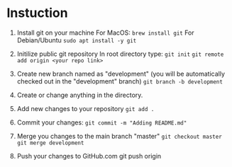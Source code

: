 # Instuction

1. Install git on your machine
For MacOS:
```brew install git```
For Debian/Ubuntu
```sudo apt install -y git```

2. Initilize public git repository
In root directory type:
```git init``` 
```git remote add origin <your repo link> ```

3. Create new branch named as "development" (you will be automatically checked out in the "development" branch)
```git branch -b development```

4. Create or change anything in the directory.

5. Add new changes to your repository
```git add .```

6. Commit your changes:
```git commit -m "Adding README.md"```

7. Merge you changes to the main branch "master"
```git checkout master```
```git merge development```

7. Push your changes to GitHub.com
git push origin
